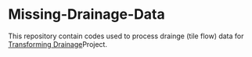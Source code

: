 # Missing-Drainage-Data

This repository contain codes used to process drainge (tile flow) data for [Transforming Drainage](https://sites.google.com/site/transformingdrainage/)Project.